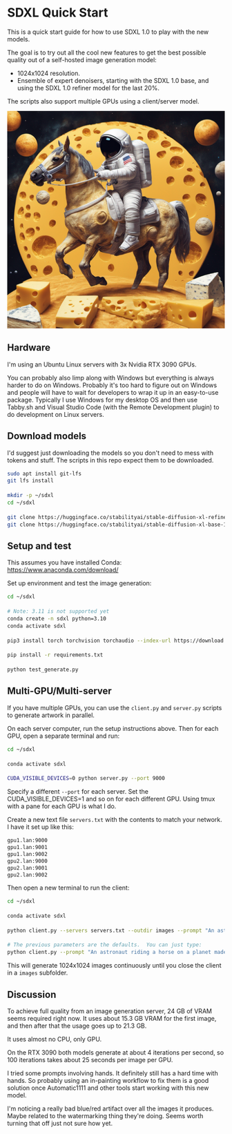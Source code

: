 # SDXL Quick Start

This is a quick start guide for how to use SDXL 1.0 to play with the new models.

The goal is to try out all the cool new features to get the best possible quality out of a self-hosted image generation model:

+ 1024x1024 resolution.
+ Ensemble of expert denoisers, starting with the SDXL 1.0 base, and using the SDXL 1.0 refiner model for the last 20%.

The scripts also support multiple GPUs using a client/server model.

![Cheesy](./images/1.png)

## Hardware

I'm using an Ubuntu Linux servers with 3x Nvidia RTX 3090 GPUs.

You can probably also limp along with Windows but everything is always harder to do on Windows.  Probably it's too hard to figure out on Windows and people will have to wait for developers to wrap it up in an easy-to-use package.  Typically I use Windows for my desktop OS and then use Tabby.sh and Visual Studio Code (with the Remote Development plugin) to do development on Linux servers.

## Download models

I'd suggest just downloading the models so you don't need to mess with tokens and stuff.  The scripts in this repo expect them to be downloaded.

```bash
sudo apt install git-lfs
git lfs install

mkdir -p ~/sdxl
cd ~/sdxl

git clone https://huggingface.co/stabilityai/stable-diffusion-xl-refiner-1.0
git clone https://huggingface.co/stabilityai/stable-diffusion-xl-base-1.0
```

## Setup and test

This assumes you have installed Conda: https://www.anaconda.com/download/

Set up environment and test the image generation:

```bash
cd ~/sdxl

# Note: 3.11 is not supported yet
conda create -n sdxl python=3.10
conda activate sdxl

pip3 install torch torchvision torchaudio --index-url https://download.pytorch.org/whl/cu118

pip install -r requirements.txt

python test_generate.py
```

## Multi-GPU/Multi-server

If you have multiple GPUs, you can use the `client.py` and `server.py` scripts to generate artwork in parallel.

On each server computer, run the setup instructions above.  Then for each GPU, open a separate terminal and run:

```bash
cd ~/sdxl

conda activate sdxl

CUDA_VISIBLE_DEVICES=0 python server.py --port 9000
```

Specify a different `--port` for each server.  Set the CUDA_VISIBLE_DEVICES=1 and so on for each different GPU.  Using tmux with a pane for each GPU is what I do.

Create a new text file `servers.txt` with the contents to match your network.  I have it set up like this:

```
gpu1.lan:9000
gpu1.lan:9001
gpu1.lan:9002
gpu2.lan:9000
gpu2.lan:9001
gpu2.lan:9002
```

Then open a new terminal to run the client:

```bash
cd ~/sdxl

conda activate sdxl

python client.py --servers servers.txt --outdir images --prompt "An astronaut riding a horse on a planet made of cheese" --guide 7.5 --steps 100

# The previous parameters are the defaults.  You can just type:
python client.py --prompt "An astronaut riding a horse on a planet made of cheese"
```

This will generate 1024x1024 images continuously until you close the client in a `images` subfolder.

## Discussion

To achieve full quality from an image generation server, 24 GB of VRAM seems required right now.  It uses about 15.3 GB VRAM for the first image, and then after that the usage goes up to 21.3 GB.

It uses almost no CPU, only GPU.

On the RTX 3090 both models generate at about 4 iterations per second, so 100 iterations takes about 25 seconds per image per GPU.

I tried some prompts involving hands.  It definitely still has a hard time with hands.  So probably using an in-painting workflow to fix them is a good solution once Automatic1111 and other tools start working with this new model.

I'm noticing a really bad blue/red artifact over all the images it produces.  Maybe related to the watermarking thing they're doing.  Seems worth turning that off just not sure how yet.
